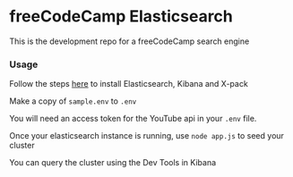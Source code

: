 # freeCodeCamp Elasticsearch

This is the development repo for a freeCodeCamp search engine

### Usage

Follow the steps [here](https://www.elastic.co/start) to install Elasticsearch, Kibana and X-pack

Make a copy of `sample.env` to `.env`

You will need an access token for the YouTube api in your `.env` file.

Once your elasticsearch instance is running, use `node app.js` to seed your cluster

You can query the cluster using the Dev Tools in Kibana
